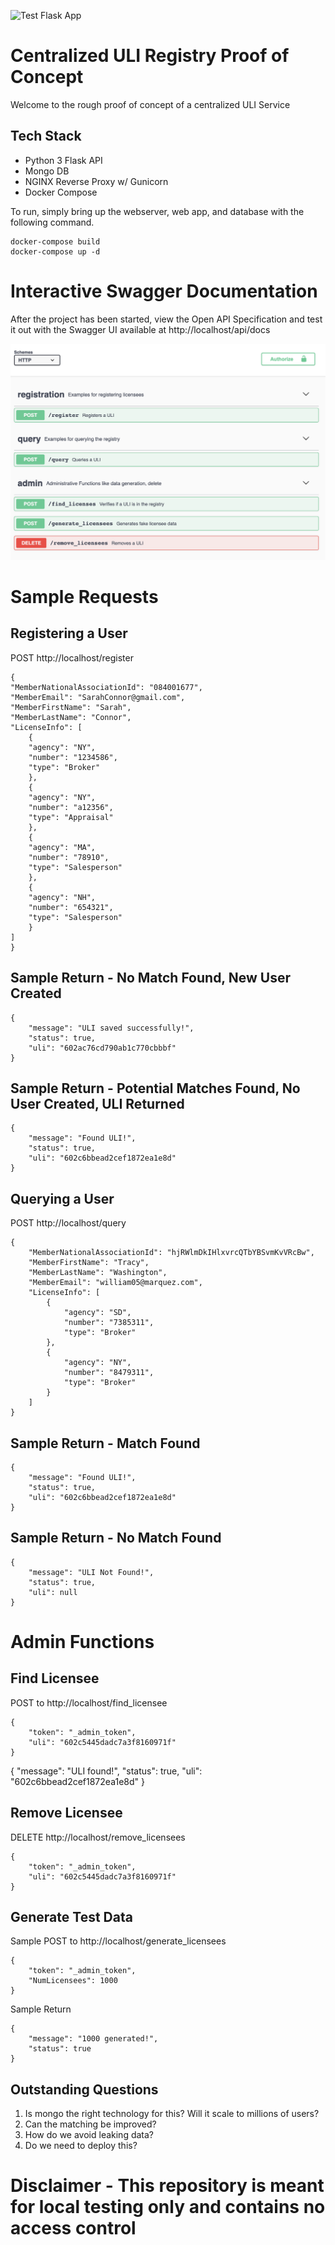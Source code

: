 ![Test Flask App](https://github.com/RESOStandards/uli-prototype/workflows/Test%20Flask%20App/badge.svg)

# Centralized ULI Registry Proof of Concept
Welcome to the rough proof of concept of a centralized ULI Service


## Tech Stack
* Python 3 Flask API 
* Mongo DB
* NGINX Reverse Proxy w/ Gunicorn
* Docker Compose


To run, simply bring up the webserver, web app,  and database with the following command.

    docker-compose build
    docker-compose up -d

# Interactive Swagger Documentation
After the project has been started, view the Open API Specification and test it out with the Swagger UI available at http://localhost/api/docs

![Swagger-UI](/app/application/static/swagger-screenshot.png?raw=true "Optional Title")
# Sample Requests
## Registering a User

POST http://localhost/register 

    {
    "MemberNationalAssociationId": "084001677",
    "MemberEmail": "SarahConnor@gmail.com",
    "MemberFirstName": "Sarah",
    "MemberLastName": "Connor",
    "LicenseInfo": [
        {
        "agency": "NY",
        "number": "1234586",
        "type": "Broker"
        },
        {
        "agency": "NY",
        "number": "a12356",
        "type": "Appraisal"
        },
        {
        "agency": "MA",
        "number": "78910",
        "type": "Salesperson"
        },
        {
        "agency": "NH",
        "number": "654321",
        "type": "Salesperson"
        }
    ]
    }
## Sample Return - No Match Found, New User Created
    {
        "message": "ULI saved successfully!",
        "status": true,
        "uli": "602ac76cd790ab1c770cbbbf"
    }
## Sample Return - Potential Matches Found, No User Created, ULI Returned
    {
        "message": "Found ULI!",
        "status": true,
        "uli": "602c6bbead2cef1872ea1e8d"
    }
## Querying a User
POST http://localhost/query

    {
        "MemberNationalAssociationId": "hjRWlmDkIHlxvrcQTbYBSvmKvVRcBw",
        "MemberFirstName": "Tracy",
        "MemberLastName": "Washington",
        "MemberEmail": "william05@marquez.com",
        "LicenseInfo": [
            {
                "agency": "SD",
                "number": "7385311",
                "type": "Broker"
            },
            {
                "agency": "NY",
                "number": "8479311",
                "type": "Broker"
            }
        ]
    }
## Sample Return - Match Found
    {
        "message": "Found ULI!",
        "status": true,
        "uli": "602c6bbead2cef1872ea1e8d"
    }

## Sample Return - No Match Found
    {
        "message": "ULI Not Found!",
        "status": true,
        "uli": null
    }

# Admin Functions
## Find Licensee

POST to http://localhost/find_licensee

    {
        "token": "_admin_token",
        "uli": "602c5445dadc7a3f8160971f"
    }


{
    "message": "ULI found!",
    "status": true,
    "uli": "602c6bbead2cef1872ea1e8d"
}
## Remove Licensee
DELETE http://localhost/remove_licensees

    {
        "token": "_admin_token",
        "uli": "602c5445dadc7a3f8160971f"
    }

## Generate Test Data 
Sample POST to http://localhost/generate_licensees

    {   
        "token": "_admin_token",
        "NumLicensees": 1000
    }

Sample Return

    {
        "message": "1000 generated!",
        "status": true
    }
## Outstanding Questions

1) Is mongo the right technology for this? Will it scale to millions of users?
2) Can the matching be improved? 
3) How do we avoid leaking data?
4) Do we need to deploy this?

# Disclaimer - This repository is meant for local testing only and contains no access control
